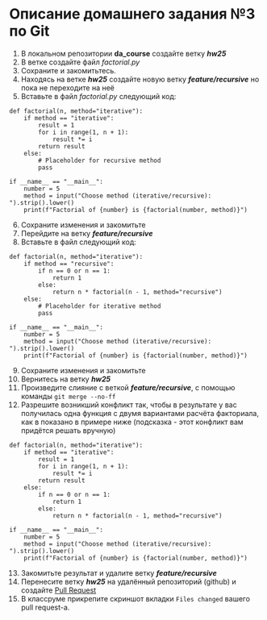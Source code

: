 # Описание домашнего задания №3 по Git  

1. В локальном репозитории **da_course** создайте ветку ***hw25***
2. В ветке создайте файл *factorial.py*
3. Сохраните и закомитьтесь.
4. Находясь на ветке ***hw25*** создайте новую ветку ***feature/recursive*** но пока не переходите на неё
5. Вставьте в файл *factorial.py* следующий код:
```
def factorial(n, method="iterative"):
    if method == "iterative":
        result = 1
        for i in range(1, n + 1):
            result *= i
        return result
    else:
        # Placeholder for recursive method
        pass

if __name__ == "__main__":
    number = 5
    method = input("Choose method (iterative/recursive): ").strip().lower()
    print(f"Factorial of {number} is {factorial(number, method)}")
```
6. Сохраните изменения и закомитьте
7. Перейдите на ветку ***feature/recursive***
8. Вставьте в файл следующий код:
```
def factorial(n, method="iterative"):
    if method == "recursive":
        if n == 0 or n == 1:
            return 1
        else:
            return n * factorial(n - 1, method="recursive")
    else:
        # Placeholder for iterative method
        pass

if __name__ == "__main__":
    number = 5
    method = input("Choose method (iterative/recursive): ").strip().lower()
    print(f"Factorial of {number} is {factorial(number, method)}")
```
9. Сохраните изменения и закомитьте
10. Вернитесь на ветку ***hw25***
11. Произведите слияние с веткой ***feature/recursive***, с помощью команды ```git merge --no-ff```   
12. Разрешите возникший конфликт так, чтобы в результате у вас получилась одна функция с двумя вариантами расчёта факториала, как в показано в примере ниже (подсказка - этот конфликт вам придётся решать вручную)  
```
def factorial(n, method="iterative"):
    if method == "iterative":
        result = 1
        for i in range(1, n + 1):
            result *= i
        return result
    else:
        if n == 0 or n == 1:
            return 1
        else:
            return n * factorial(n - 1, method="recursive")

if __name__ == "__main__":
    number = 5
    method = input("Choose method (iterative/recursive): ").strip().lower()
    print(f"Factorial of {number} is {factorial(number, method)}")
```

13. Закомитьте результат и удалите ветку ***feature/recursive***  
14. Перенесите ветку ***hw25*** на удалённый репозиторий (github) и создайте <u>Pull Request</u>  
15. В классруме прикрепите скриншот вкладки `Files changed` вашего pull request-а.
